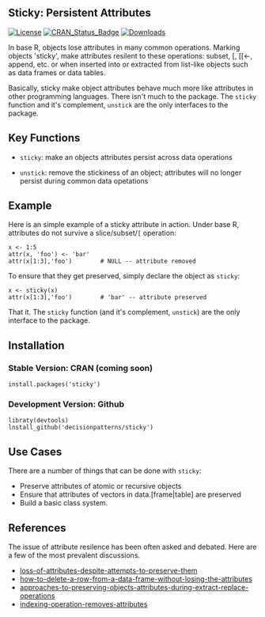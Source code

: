 ## Sticky: Persistent Attributes

[![License](http://img.shields.io/badge/license-GPL%20%28%3E=%202%29-brightgreen.svg?style=flat)](http://www.gnu.org/licenses/gpl-2.0.html) 
[![CRAN_Status_Badge](http://www.r-pkg.org/badges/version/sticky)](https://cran.r-project.org/package=sticky)
[![Downloads](https://cranlogs.r-pkg.org/badges/sticky?color=brightgreen)](http://www.r-pkg.org/pkg/sticky)

In base R, objects lose attributes in many common operations. Marking objects 'sticky', make attributes resilent to these operations: subset, [, [[<-, append, etc. or when inserted into or extracted from list-like objects such as data frames or data tables. 

Basically, sticky make object attributes behave much more like attributes in other programming languages. There isn't much to the package. The `sticky` function and it's complement, `unstick` are the only interfaces to the package.


## Key Functions

 - `sticky`: make an objects attributes persist across data operations
 
 - `unstick`: remove the stickiness of an object; attributes will no longer 
   persist during common data opetations


## Example

Here is an simple example of a sticky attribute in action. Under base R, 
attributes do not survive a slice/subset/`[` operation: 

    x <- 1:5
    attr(x, 'foo') <- 'bar'
    attr(x[1:3],'foo')        # NULL -- attribute removed 

To ensure that they get preserved, simply declare the object as `sticky`:

    x <- sticky(x)
    attr(x[1:3],'foo')        # 'bar' -- attribute preserved    

That it. The `sticky` function (and it's complement, `unstick`) are the only 
interface to the package.


## Installation 

### Stable Version: CRAN (coming soon)

    install.packages('sticky')

### Development Version: Github

    libraty(devtools)
    lnstall_github('decisionpatterns/sticky')


## Use Cases

There are a number of things that can be done with `sticky`:

 * Preserve attributes of atomic or recursive objects
 * Ensure that attributes of vectors in data.[frame|table] are preserved
 * Build a basic class system.


## References

The issue of attribute resilence has been often asked and debated. Here are a 
few of the most prevalent discussions.

- [loss-of-attributes-despite-attempts-to-preserve-them](http://stackoverflow.com/questions/23991060/loss-of-attributes-despite-attempts-to-preserve-them)
- [how-to-delete-a-row-from-a-data-frame-without-losing-the-attributes](http://stackoverflow.com/questions/10404224/how-to-delete-a-row-from-a-data-frame-without-losing-the-attributes)
- [approaches-to-preserving-objects-attributes-during-extract-replace-operations](http://stackoverflow.com/questions/23841387/approaches-to-preserving-objects-attributes-during-extract-replace-operations)
- [indexing-operation-removes-attributes](http://stackoverflow.com/questions/13432519/indexing-operation-removes-attributes)
